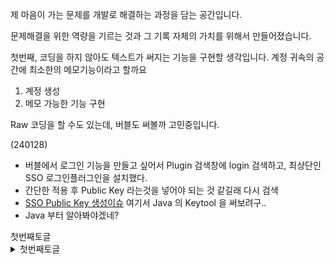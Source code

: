 제 마음이 가는 문제를 개발로 해결하는 과정을 담는 공간입니다.

문제해결을 위한 역량을 기르는 것과 그 기록 자체의 가치를 위해서 만들어졌습니다.

첫번째, 코딩을 하지 않아도 텍스트가 써지는 기능을 구현할 생각입니다.
계정 귀속의 공간에 최소한의 메모기능이라고 할까요
1. 계정 생성
2. 메모 가능한 기능 구현

Raw 코딩을 할 수도 있는데, 버블도 써볼까 고민중입니다.

(240128)
- 버블에서 로그인 기능을 만들고 싶어서 Plugin 검색창에 login 검색하고, 최상단인 SSO 로그인플러그인을 설치했다.
- 간단한 적용 후 Public Key 라는것을 넣어야 되는 것 같길래 다시 검색
- [SSO Public Key 생성이슈](https://support.google.com/cloudidentity/answer/6342198?hl=ko) 여기서 Java 의 Keytool 을 써보려구..
- Java 부터 알아봐야겠네?

<summary>첫번째토글</summary>
  
<details>
  <summary>첫번째토글</summary>
  <!-- 내용 -->
</details>
